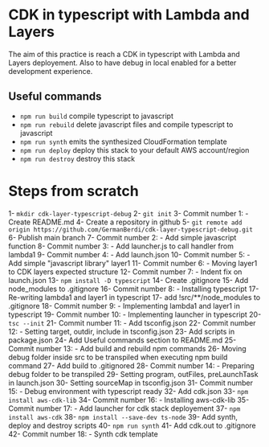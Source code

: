 # CDK in typescript with Lambda and Layers
The aim of this practice is reach a CDK in typescript with Lambda and Layers deployement. Also to have debug in local enabled for a better development experience.

## Useful commands

* `npm run build`     compile typescript to javascript
* `npm run rebuild`   delete javascript files and compile typescript to javascript
* `npm run synth`     emits the synthesized CloudFormation template
* `npm run deploy`    deploy this stack to your default AWS account/region
* `npm run destroy`   destroy this stack

# Steps from scratch
1- `mkdir cdk-layer-typescript-debug`
2- `git init`
3- Commit number 1: - Create README.md
4- Create a repository in github
5- `git remote add origin https://github.com/GermanBerdi/cdk-layer-typescript-debug.git`
6- Publish main branch
7- Commit number 2: - Add simple javascript function
8- Commit number 3: - Add launcher.js to call handler from lambda1
9- Commit number 4: - Add launch.json
10- Commit number 5: - Add simple "javascript library" layer1
11- Commit number 6: - Moving layer1 to CDK layers expected structure
12- Commit number 7: - Indent fix on launch.json
13- `npm install -D typescript`
14- Create .gitignore
15- Add node_modules to .gitignore
16- Commit number 8: - Installing typescript
17- Re-writing lambda1 and layer1 in typescript
17- add !src/**/node_modules to .gitignore
18- Commit number 9: - Implementing lambda1 and layer1 in typescript
19- Commit number 10: - Implementing launcher in typescript
20- `tsc --init`
21- Commit number 11: - Add tsconfig.json
22- Commit number 12: - Setting target, outdir, include in tsconfig.json
23- Add scripts in package.json
24- Add Useful commands section to README.md
25- Commit number 13: - Add build and rebuild npm commands
26- Moving debug folder inside src to be transpiled when executing npm build command
27- Add build to .gitignored
28- Commit number 14: - Preparing debug folder to be transpiled
29- Setting program, outFiles, preLaunchTask in launch.json
30- Setting sourceMap in tsconfig.json
31- Commit number 15: - Debug environment with typescript ready
32- Add cdk.json
33- `npm install aws-cdk-lib`
34- Commit number 16: - Installing aws-cdk-lib
35- Commit number 17: - Add launcher for cdk stack deployement
37- `npm install aws-cdk`
38- `npm install --save-dev ts-node`
39- Add synth, deploy and destroy scripts
40- `npm run synth`
41- Add cdk.out to .gitignore
42- Commit number 18: - Synth cdk template
